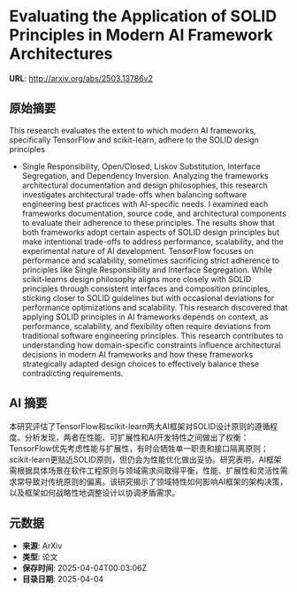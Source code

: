 # Evaluating the Application of SOLID Principles in Modern AI Framework Architectures

**URL**: http://arxiv.org/abs/2503.13786v2

## 原始摘要

This research evaluates the extent to which modern AI frameworks,
specifically TensorFlow and scikit-learn, adhere to the SOLID design principles
- Single Responsibility, Open/Closed, Liskov Substitution, Interface
Segregation, and Dependency Inversion. Analyzing the frameworks architectural
documentation and design philosophies, this research investigates architectural
trade-offs when balancing software engineering best practices with AI-specific
needs. I examined each frameworks documentation, source code, and architectural
components to evaluate their adherence to these principles. The results show
that both frameworks adopt certain aspects of SOLID design principles but make
intentional trade-offs to address performance, scalability, and the
experimental nature of AI development. TensorFlow focuses on performance and
scalability, sometimes sacrificing strict adherence to principles like Single
Responsibility and Interface Segregation. While scikit-learns design philosophy
aligns more closely with SOLID principles through consistent interfaces and
composition principles, sticking closer to SOLID guidelines but with occasional
deviations for performance optimizations and scalability. This research
discovered that applying SOLID principles in AI frameworks depends on context,
as performance, scalability, and flexibility often require deviations from
traditional software engineering principles. This research contributes to
understanding how domain-specific constraints influence architectural decisions
in modern AI frameworks and how these frameworks strategically adapted design
choices to effectively balance these contradicting requirements.


## AI 摘要

本研究评估了TensorFlow和scikit-learn两大AI框架对SOLID设计原则的遵循程度。分析发现，两者在性能、可扩展性和AI开发特性之间做出了权衡：TensorFlow优先考虑性能与扩展性，有时会牺牲单一职责和接口隔离原则；scikit-learn更贴近SOLID原则，但仍会为性能优化做出妥协。研究表明，AI框架需根据具体场景在软件工程原则与领域需求间取得平衡，性能、扩展性和灵活性需求常导致对传统原则的偏离。该研究揭示了领域特性如何影响AI框架的架构决策，以及框架如何战略性地调整设计以协调矛盾需求。

## 元数据

- **来源**: ArXiv
- **类型**: 论文
- **保存时间**: 2025-04-04T00:03:06Z
- **目录日期**: 2025-04-04
